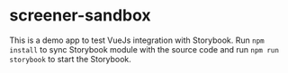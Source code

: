 # screener-sandbox

This is a demo app to test VueJs integration with Storybook. Run `npm install` to sync Storybook module with the source code and run `npm run storybook` to start the Storybook.
